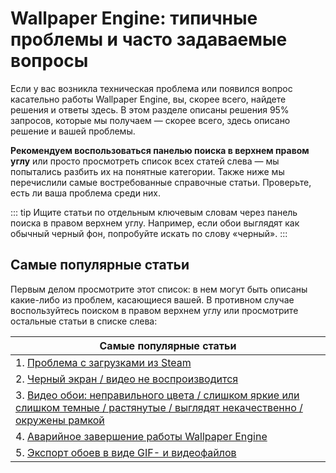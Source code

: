 # Wallpaper Engine: типичные проблемы и часто задаваемые вопросы
Если у вас возникла техническая проблема или появился вопрос касательно работы Wallpaper Engine, вы, скорее всего, найдете решения и ответы здесь. В этом разделе описаны решения 95% запросов, которые мы получаем — скорее всего, здесь описано решение и вашей проблемы.

**Рекомендуем воспользоваться панелью поиска в верхнем правом углу** или просто просмотреть список всех статей слева — мы попытались разбить их на понятные категории. Также ниже мы перечислили самые востребованные справочные статьи. Проверьте, есть ли ваша проблема среди них.

::: tip
Ищите статьи по отдельным ключевым словам через панель поиска в правом верхнем углу. Например, если обои выглядят как обычный черный фон, попробуйте искать по слову «черный».
:::

## Самые популярные статьи

Первым делом просмотрите этот список: в нем могут быть описаны какие-либо из проблем, касающиеся вашей. В противном случае воспользуйтесь поиском в правом верхнем углу или просмотрите остальные статьи в списке слева:

| **Самые популярные статьи**                                                                                                                            |
| ------------------------------------------------------------------------------------------------------------------------------------------------------ |
| 1. [Проблема с загрузками из Steam ](steam/download.html)                                                                                              |
| 2. [Черный экран / видео не воспроизводится](noshow/notplaying.html)                                                                                   |
| 3. [Видео обои: неправильного цвета / слишком яркие или слишком темные / растянутые / выглядят некачественно / окружены рамкой](videos/artifacts.html) |
| 4. [Аварийное завершение работы Wallpaper Engine](crash/application)                                                                                   |
| 5. [Экспорт обоев в виде GIF- и видеофайлов](general/export)                                                                                           |